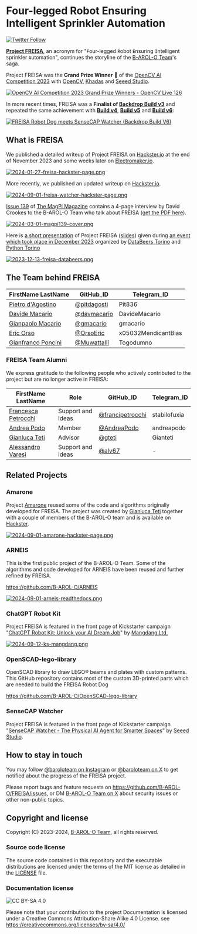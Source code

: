 # Four-legged Robot Ensuring Intelligent Sprinkler Automation

[![Twitter Follow](https://img.shields.io/twitter/follow/baroloteam?label=%40baroloteam&style=social)](https://x.com/baroloteam)

<!-- [![2023-10-28-freisa-landing-page.png](https://github.com/B-AROL-O/FREISA/assets/90387263/720b1270-4645-444d-8c37-23f423472d9a)](https://www.hackster.io/projects/845012) -->

**[Project FREISA](https://github.com/B-AROL-O/FREISA)**, an acronym for "`F`our-legged `R`obot `E`nsuring `I`ntelligent `S`prinkler `A`utomation", continues the storyline of the [B-AROL-O Team](https://github.com/B-AROL-O?view_as=public)'s saga.

Project FREISA was the **Grand Prize Winner** 🥇 of the [OpenCV AI Competition 2023](https://www.hackster.io/contests/opencv-ai-competition-2023) with [OpenCV](https://www.hackster.io/opencv), [Khadas](https://www.hackster.io/khadas) and [Seeed Studio](https://www.hackster.io/seeed).

[![OpenCV AI Competition 2023 Grand Prize Winners - OpenCV Live 126](https://img.youtube.com/vi/iUe4N7yvpmA/0.jpg)](https://www.youtube.com/watch?v=iUe4N7yvpmA "OpenCV AI Competition 2023 Grand Prize Winners - OpenCV Live 126")

In more recent times, FREISA was a **Finalist of [Backdrop Build v3](https://backdropbuild.com/builds/v3/freisa)** and repeated the same achievement with **[Build v4](https://backdropbuild.com/builds/freisa-wyfd)**, **[Build v5](https://backdropbuild.com/builds/freisa-beuv)** and **[Build v6](https://backdropbuild.com/builds/freisa-beuv)**:

[![FREISA Robot Dog meets SenseCAP Watcher (Backdrop Build V6)](https://img.youtube.com/vi/yC3U7GVKcvg/0.jpg)](https://www.youtube.com/watch?v=yC3U7GVKcvg "FREISA Robot Dog meets SenseCAP Watcher (Backdrop Build V6)")

## What is FREISA

We published a detailed writeup of Project FREISA on [Hackster.io](https://www.hackster.io/projects/845012) at the end of November 2023 and some weeks later on [Electromaker.io](https://www.electromaker.io/project/view/four-legged-robot-ensuring-intelligent-sprinkler-automation).

[![2024-01-27-freisa-hackster-page.png](assets/2024-01-27-freisa-hackster-page.png)](https://www.hackster.io/projects/845012)

More recently, we published an updated writeup on [Hackster.io](https://www.hackster.io/projects/89596b).

[![2024-09-01-freisa-watcher-hackster-page.png](assets/2024-09-01-freisa-watcher-hackster-page.png)](https://www.hackster.io/projects/89596b)

[Issue 139](https://magpi.raspberrypi.com/issues/139) of [The MagPi Magazine](https://magpi.raspberrypi.com/) contains a 4-page interview by David Crookes to the B-AROL-O Team who talk about FREISA ([get the PDF here](https://magpi.raspberrypi.com/issues/139/pdf)).

[![2024-03-01-magpi139-cover.png](assets/2024-03-01-magpi139-cover.png)](https://magpi.raspberrypi.com/issues/139)

Here is [a short presentation](https://video.linux.it/w/xq3Z9khHJGTzv2NsNc1gK7?start=9m37&stop=20m23) of Project FREISA ([slides](https://speakerdeck.com/pythontorino/unwrapping-the-future-of-sprinkler-automation)) given during [an event which took place in December 2023](https://www.eventbrite.com/e/databeers-torino-episodio-17-tickets-754459006197) organized by [DataBeers Torino](https://x.com/databeerstorino) and [Python Torino](https://torino.python.it/)

[![2023-12-13-freisa-databeers.png](assets/2023-12-13-freisa-databeers.png)](https://video.linux.it/w/xq3Z9khHJGTzv2NsNc1gK7?start=9m37&stop=20m23)

## The Team behind FREISA

FirstName LastName | GitHub_ID                              | Telegram_ID
-------------------|----------------------------------------|---------------------
[Pietro d'Agostino](https://www.linkedin.com/in/pietro-d-agostino-9b8199212/) | [@pitdagosti](https://github.com/pitdagosti) | Pit836
[Davide Macario](https://www.linkedin.com/in/davide-macario-b872b4225/) | [@davmacario](https://github.com/davmacario) | DavideMacario
[Gianpaolo Macario](https://www.linkedin.com/in/gmacario/) | [@gmacario](https://github.com/gmacario) | gmacario
[Eric Orso](https://www.linkedin.com/in/eric-orso-56934124a/) | [@OrsoEric](https://github.com/OrsoEric) | x05032MendicantBias
[Gianfranco Poncini](https://www.linkedin.com/in/gianfranco-poncini-b0830340/) | [@Muwattalli](https://github.com/@Muwattalli) | Togodumno

### FREISA Team Alumni

We express gratitude to the following people who actively contributed to the project but are no longer active in FREISA:

FirstName LastName | Role    | GitHub_ID                                    | Telegram_ID
-------------------|---------|----------------------------------------|---------------------
[Francesca Petrocchi](https://www.linkedin.com/in/francescapetrocchi/) | Support and ideas | [@francipetrocchi](https://github.com/francipetrocchi) | stabilofuxia
[Andrea Podo](https://www.linkedin.com/in/andrea-podo-a65209187) | Member  | [@AndreaPodo](https://github.com/AndreaPodo) | andreapodo
[Gianluca Teti](https://www.linkedin.com/in/gianluca-teti) | Advisor | [@gteti](https://github.com/gteti) | Gianteti
[Alessandro Varesi](https://www.linkedin.com/in/alessandrovaresi) | Support and ideas | [@alv67](https://github.com/alv67) | -

## Related Projects

### Amarone

Project [Amarone](https://www.hackster.io/projects/185a16) reused some of the code and algorithms originally developed for FREISA.
The project was created by [Gianluca Teti](https://www.linkedin.com/in/gianluca-teti) together with a couple of members of the B-AROL-O team and is available on [Hackster](https://www.hackster.io/projects/185a16).

[![2024-09-01-amarone-hackster-page.png](assets/2024-09-01-amarone-hackster-page.png)](https://www.hackster.io/projects/185a16)

### ARNEIS

This is the first public project of the B-AROL-O Team. Some of the algorithms and code developed for ARNEIS have been reused and further refined by FREISA.

<https://github.com/B-AROL-O/ARNEIS>

[![2024-09-01-arneis-readthedocs.png](assets/2024-09-01-arneis-readthedocs.png)](https://arneis.readthedocs.io/)

### ChatGPT Robot Kit

Project FREISA is featured in the front page of Kickstarter campaign "[ChatGPT Robot Kit: Unlock your AI Dream Job](https://www.kickstarter.com/projects/mdrobotkits/md-robot-kits-open-source-support-your-genai-creativity)" by [Mangdang Ltd.](https://www.kickstarter.com/profile/mdrobotkits)

[![2024-09-12-ks-mangdang.png](assets/2024-09-12-ks-mangdang.png)](https://www.kickstarter.com/projects/mdrobotkits/md-robot-kits-open-source-support-your-genai-creativity)

### OpenSCAD-lego-library

OpenSCAD library to draw LEGO&reg; beams and plates with custom patterns.
This GitHub repository contains most of the custom 3D-printed parts which are needed to build the FREISA Robot Dog

<https://github.com/B-AROL-O/OpenSCAD-lego-library>

### SenseCAP Watcher

Project FREISA is featured in the front page of Kickstarter campaign "[SenseCAP Watcher - The Physical AI Agent for Smarter Spaces](https://www.kickstarter.com/projects/seeed/sensecap-watcher-open-source-ai-assistant-for-smarter-spaces?ref=checkout_rewards_page)" by [Seeed Studio](https://www.seeedstudio.com/).

## How to stay in touch

You may follow [@baroloteam on Instagram](https://instagram.com/baroloteam) or [@baroloteam on X](https://x.com/baroloteam) to get notified about the progress of the FREISA project.

Please report bugs and feature requests on <https://github.com/B-AROL-O/FREISA/issues>, or DM [B-AROL-O Team on X](https://x.com/baroloteam) about security issues or other non-public topics.

## Copyright and license

Copyright (C) 2023-2024, [B-AROL-O Team](https://github.com/B-AROL-O), all rights reserved.

### Source code license

The source code contained in this repository and the executable distributions are licensed under the terms of the MIT license as detailed in the [LICENSE](LICENSE) file.

### Documentation license

![CC BY-SA 4.0](https://i.creativecommons.org/l/by-sa/4.0/88x31.png)

Please note that your contribution to the project Documentation is licensed under a Creative Commons Attribution-Share Alike 4.0 License. see <https://creativecommons.org/licenses/by-sa/4.0/>

<!-- EOF -->
